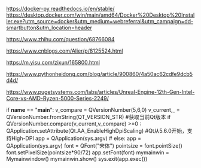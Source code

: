 
https://docker-py.readthedocs.io/en/stable/
https://desktop.docker.com/win/main/amd64/Docker%20Desktop%20Installer.exe?utm_source=docker&utm_medium=webreferral&utm_campaign=dd-smartbutton&utm_location=header

https://www.zhihu.com/question/68766084

https://www.cnblogs.com/Alier/p/8125524.html

https://m.yisu.com/zixun/165800.html

https://www.pythonheidong.com/blog/article/900860/4a50ac62cdfe9dcb5d4d/

https://www.pugetsystems.com/labs/articles/Unreal-Engine-12th-Gen-Intel-Core-vs-AMD-Ryzen-5000-Series-2249/



 if __name__ == "__main__":
  v_compare = QVersionNumber(5,6,0)
  v_current,_ = QVersionNumber.fromString(QT_VERSION_STR) #获取当前Qt版本
  if QVersionNumber.compare(v_current,v_compare) >=0 :
    QApplication.setAttribute(Qt.AA_EnableHighDpiScaling)  #Qt从5.6.0开始，支持High-DPI
    app = QApplication(sys.argv)  #
  else:
    app = QApplication(sys.argv)
    font = QFont("宋体")
    pointsize = font.pointSize()
    font.setPixelSize(pointsize*90/72)
    app.setFont(font)
  mymainwin = Mymainwindow()
  mymainwin.show()
  sys.exit(app.exec())
